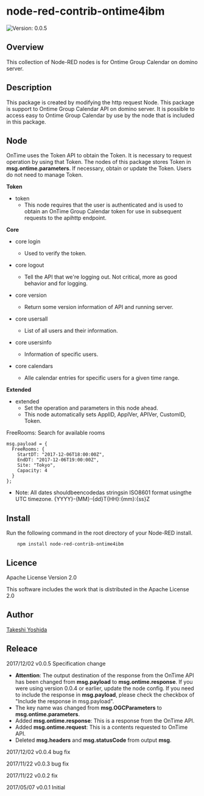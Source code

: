 # node-red-contrib-ontime4ibm

![Version: 0.0.5](https://img.shields.io/badge/Version-0.0.5-green.svg)


## Overview

This collection of Node-RED nodes is for Ontime Group Calendar on domino server.

## Description

This package is created by modifying the http request Node.
This package is support to Ontime Group Calendar API on domino server.
It is possible to access easy to Ontime Group Calendar by use by the node that is included in this package.


## Node

OnTime uses the Token API to obtain the Token.
It is necessary to request operation by using that Token.
The nodes of this package stores Token in **msg.ontime.parameters**.
If necessary, obtain or update the Token.
Users do not need to manage Token.


**Token**

* token
  - This node requires that the user is authenticated and is used to obtain an OnTime Group Calendar token for use in subsequent requests to the apihttp endpoint.


**Core**

* core login
  - Used to verify the token.

* core logout
  - Tell the API that we're logging out. Not critical, more as good behavior and for logging.

* core version
  - Return some version information of API and running server.

* core usersall
  - List of all users and their information.

* core usersinfo
  - Information of specific users.

* core calendars
  - Alle calendar entries for specific users for a given time range.


**Extended**

* extended
  - Set the operation and parameters in this node ahead.
  - This node automatically sets ApplID, ApplVer, APIVer, CustomID, Token.

FreeRooms: Search for available rooms

```html:example
msg.payload = {
  FreeRooms: {
    StartDT: "2017-12-06T18:00:00Z", 
    EndDT: "2017-12-06T19:00:00Z", 
    Site: "Tokyo", 
    Capacity: 4
  }
};
```

  - Note: All dates shouldbeencodedas stringsin ISO8601 format usingthe UTC timezone. {YYYY}-{MM}-{dd}T{HH}:{mm}:{ss}Z


## Install

Run the following command in the root directory of your Node-RED install.

        npm install node-red-contrib-ontime4ibm


## Licence

Apache License Version 2.0

This software includes the work that is distributed in the Apache License 2.0


## Author

[Takeshi Yoshida](https://github.com/chemp7)


## Releace

2017/12/02 v0.0.5 Specification change
  - **Attention**: The output destination of the response from the OnTime API has been changed from **msg.payload** to **msg.ontime.response**. If you were using version 0.0.4 or earlier, update the node config. If you need to include the response in **msg.payload**, please check the checkbox of "Include the response in msg.payload".
  - The key name was changed from **msg.OGCParameters** to **msg.ontime.parameters**.
  - Added **msg.ontime.response**: This is a response from the OnTime API.
  - Added **msg.ontime.request**: This is a contents requested to OnTime API.
  - Deleted **msg.headers** and **msg.statusCode** from output **msg**.

2017/12/02 v0.0.4 bug fix

2017/11/22 v0.0.3 bug fix

2017/11/22 v0.0.2 fix

2017/05/07 v0.0.1 Initial
